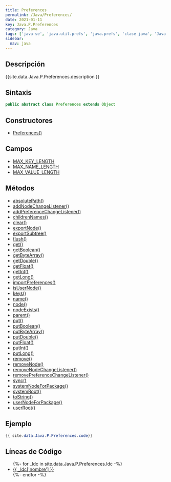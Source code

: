 ```yaml
---
title: Preferences
permalink: /Java/Preferences/
date: 2021-01-11
key: Java.P.Preferences
category: Java
tags: ['java se', 'java.util.prefs', 'java.prefs', 'clase java', 'Java 1.4']
sidebar: 
  nav: java
---
```


## Descripción
{{site.data.Java.P.Preferences.description }}

## Sintaxis
~~~java
public abstract class Preferences extends Object
~~~

## Constructores
* [Preferences()](/Java/Preferences/Preferences/)

## Campos
* [MAX_KEY_LENGTH](/Java/Preferences/MAX_KEY_LENGTH/)
* [MAX_NAME_LENGTH](/Java/Preferences/MAX_NAME_LENGTH/)
* [MAX_VALUE_LENGTH](/Java/Preferences/MAX_VALUE_LENGTH/)

## Métodos
* [absolutePath()](/Java/Preferences/absolutePath/)
* [addNodeChangeListener()](/Java/Preferences/addNodeChangeListener/)
* [addPreferenceChangeListener()](/Java/Preferences/addPreferenceChangeListener/)
* [childrenNames()](/Java/Preferences/childrenNames/)
* [clear()](/Java/Preferences/clear/)
* [exportNode()](/Java/Preferences/exportNode/)
* [exportSubtree()](/Java/Preferences/exportSubtree/)
* [flush()](/Java/Preferences/flush/)
* [get()](/Java/Preferences/get/)
* [getBoolean()](/Java/Preferences/getBoolean/)
* [getByteArray()](/Java/Preferences/getByteArray/)
* [getDouble()](/Java/Preferences/getDouble/)
* [getFloat()](/Java/Preferences/getFloat/)
* [getInt()](/Java/Preferences/getInt/)
* [getLong()](/Java/Preferences/getLong/)
* [importPreferences()](/Java/Preferences/importPreferences/)
* [isUserNode()](/Java/Preferences/isUserNode/)
* [keys()](/Java/Preferences/keys/)
* [name()](/Java/Preferences/name/)
* [node()](/Java/Preferences/node/)
* [nodeExists()](/Java/Preferences/nodeExists/)
* [parent()](/Java/Preferences/parent/)
* [put()](/Java/Preferences/put/)
* [putBoolean()](/Java/Preferences/putBoolean/)
* [putByteArray()](/Java/Preferences/putByteArray/)
* [putDouble()](/Java/Preferences/putDouble/)
* [putFloat()](/Java/Preferences/putFloat/)
* [putInt()](/Java/Preferences/putInt/)
* [putLong()](/Java/Preferences/putLong/)
* [remove()](/Java/Preferences/remove/)
* [removeNode()](/Java/Preferences/removeNode/)
* [removeNodeChangeListener()](/Java/Preferences/removeNodeChangeListener/)
* [removePreferenceChangeListener()](/Java/Preferences/removePreferenceChangeListener/)
* [sync()](/Java/Preferences/sync/)
* [systemNodeForPackage()](/Java/Preferences/systemNodeForPackage/)
* [systemRoot()](/Java/Preferences/systemRoot/)
* [toString()](/Java/Preferences/toString/)
* [userNodeForPackage()](/Java/Preferences/userNodeForPackage/)
* [userRoot()](/Java/Preferences/userRoot/)

## Ejemplo
~~~java
{{ site.data.Java.P.Preferences.code}}
~~~

## Líneas de Código
<ul>
{%- for _ldc in site.data.Java.P.Preferences.ldc -%}
   <li>
       <a href="{{_ldc['url'] }}">{{ _ldc['nombre'] }}</a>
   </li>
{%- endfor -%}
</ul>
